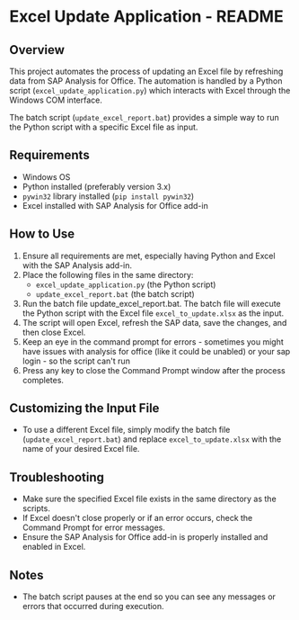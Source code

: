 # Excel Update Application - README

## Overview
This project automates the process of updating an Excel file by refreshing data from SAP Analysis for Office. The automation is handled by a Python script (`excel_update_application.py`) which interacts with Excel through the Windows COM interface.

The batch script (`update_excel_report.bat`) provides a simple way to run the Python script with a specific Excel file as input.

## Requirements
- Windows OS
- Python installed (preferably version 3.x)
- `pywin32` library installed (`pip install pywin32`)
- Excel installed with SAP Analysis for Office add-in

## How to Use
1. Ensure all requirements are met, especially having Python and Excel with the SAP Analysis add-in.
2. Place the following files in the same directory:
   - `excel_update_application.py` (the Python script)
   - `update_excel_report.bat` (the batch script)
3. Run the batch file update_excel_report.bat. The batch file will execute the Python script with the Excel file `excel_to_update.xlsx` as the input.
4. The script will open Excel, refresh the SAP data, save the changes, and then close Excel.
5. Keep an eye in the command prompt for errors - sometimes you might have issues with analysis for office (like it could be unabled) or your sap login - so the script can't run
6. Press any key to close the Command Prompt window after the process completes.

## Customizing the Input File
- To use a different Excel file, simply modify the batch file (`update_excel_report.bat`) and replace `excel_to_update.xlsx` with the name of your desired Excel file.

## Troubleshooting
- Make sure the specified Excel file exists in the same directory as the scripts.
- If Excel doesn't close properly or if an error occurs, check the Command Prompt for error messages.
- Ensure the SAP Analysis for Office add-in is properly installed and enabled in Excel.

## Notes
- The batch script pauses at the end so you can see any messages or errors that occurred during execution.

